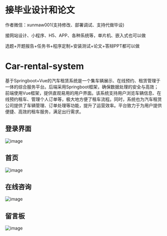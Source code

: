 # 接毕业设计和论文
作者微信：xunmaw001(支持修改、部署调试、支持代做毕设)

接网站设计、小程序、H5、APP、各种系统等，单片机、嵌入式也可以做

选题+开题报告+任务书+程序定制+安装测试+论文+答辩PPT都可以做
# Car-rental-system
基于Springboot+Vue的汽车租赁系统是一个集车辆展示、在线预约、租赁管理于一体的综合服务平台。后端采用Springboot框架，确保数据处理的安全与高效；前端使用Vue框架，提供直观易用的用户界面。该系统支持用户浏览车辆信息、在线预约租车、管理个人订单等，极大地方便了租车流程。同时，系统也为汽车租赁公司提供了车辆管理、订单处理等功能，提升了运营效率。平台致力于为用户提供便捷、高效的租车服务，满足出行需求。
## 登录界面
![image](https://github.com/user-attachments/assets/975ee257-de30-4084-95a4-5148353a9148)
## 首页
![image](https://github.com/user-attachments/assets/ba4d4a26-d58f-43c8-9a78-ca4410076e8e)
## 在线咨询
![image](https://github.com/user-attachments/assets/e6dcebc3-15e4-48c5-bd5a-a79e99b5e38e)
## 留言板
![image](https://github.com/user-attachments/assets/e7cf48da-8f69-4110-b5b2-97761e9e94d8)
